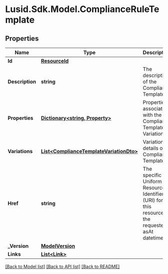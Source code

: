 # Lusid.Sdk.Model.ComplianceRuleTemplate

## Properties

Name | Type | Description | Notes
------------ | ------------- | ------------- | -------------
**Id** | [**ResourceId**](ResourceId.md) |  | [optional] 
**Description** | **string** | The description of the Compliance Template | [optional] 
**Properties** | [**Dictionary&lt;string, Property&gt;**](Property.md) | Properties associated with the Compliance Template Variation | [optional] 
**Variations** | [**List&lt;ComplianceTemplateVariationDto&gt;**](ComplianceTemplateVariationDto.md) | Variation details of a Compliance Template | [optional] 
**Href** | **string** | The specific Uniform Resource Identifier (URI) for this resource at the requested asAt datetime. | [optional] 
**_Version** | [**ModelVersion**](ModelVersion.md) |  | [optional] 
**Links** | [**List&lt;Link&gt;**](Link.md) |  | [optional] 

[[Back to Model list]](../README.md#documentation-for-models) [[Back to API list]](../README.md#documentation-for-api-endpoints) [[Back to README]](../README.md)

